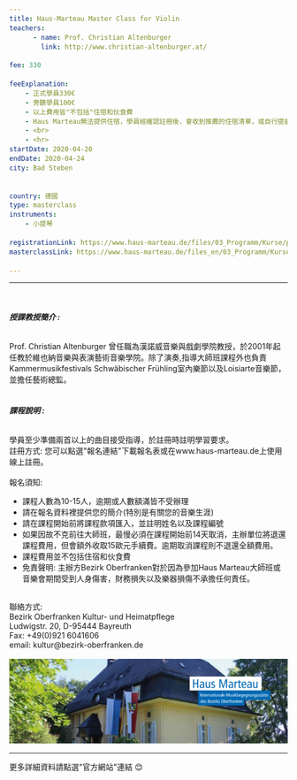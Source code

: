 ```yaml
---
title: Haus-Marteau Master Class for Violin
teachers:
      - name: Prof. Christian Altenburger
        link: http://www.christian-altenburger.at/

fee: 330

feeExplanation: 
    - 正式學員330€
    - 旁聽學員100€
    - 以上費用皆"不包括"住宿和伙食費
    - Haus Marteau無法提供住宿，學員經確認註冊後，會收到推薦的住宿清單，或自行提前上網訂房。   
    - <br>
    - <hr>
startDate: 2020-04-20
endDate: 2020-04-24
city: Bad Steben
      

country: 德國
type: masterclass
instruments:
    - 小提琴
    
registrationLink: https://www.haus-marteau.de/files/03_Programm/Kurse/pdf/14-HM-Kurs-Download-A4-16-20.pdf
masterclassLink: https://www.haus-marteau.de/files_en/03_Programm/Kurse/singleview_kurse.php?id=888&nav=9&subnav=58
    
---
```

<hr>
<br>

###### __授課教授簡介 :__<br> 
Prof. Christian Altenburger 曾任職為漢諾威音樂與戲劇學院教授，於2001年起任教於維也納音樂與表演藝術音樂學院。除了演奏,指導大師班課程外也負責
Kammermusikfestivals Schwäbischer Frühling室內樂節以及Loisiarte音樂節，並擔任藝術總監。
<br>
<br>


###### __課程說明 :__<br> 
學員至少準備兩首以上的曲目接受指導，於註冊時註明學習要求。<br> 
註冊方式: 您可以點選"報名連結"下載報名表或在www.haus-marteau.de上使用線上註冊。<br>
<br>
報名須知:
- 課程人數為10-15人，逾期或人數額滿皆不受辦理
- 請在報名資料裡提供您的簡介(特別是有關您的音樂生涯)<br>
- 請在課程開始前將課程款項匯入，並註明姓名以及課程編號<br>
- 如果因故不克前往大師班，最慢必須在課程開始前14天取消，主辦單位將退還課程費用，但會額外收取15歐元手續費。逾期取消課程則不退還全額費用。<br>
- 課程費用並不包括住宿和伙食費<br>
- 免責聲明: 主辦方Bezirk Oberfranken對於因為參加Haus Marteau大師班或音樂會期間受到人身傷害，財務損失以及樂器損傷不承擔任何責任。

<br>
聯絡方式: <br>
Bezirk Oberfranken Kultur- und Heimatpflege <br>
Ludwigstr. 20, D-95444 Bayreuth<br>
Fax: +49(0)921 6041606<br>
email: kultur@bezirk-oberfranken.de
<br>
<br>
<img src="/assets/img/Haus-Marteau.png" class="img-fluid" alt="...">

<br>
<hr>
更多詳細資料請點選"官方網站"連結 😊
